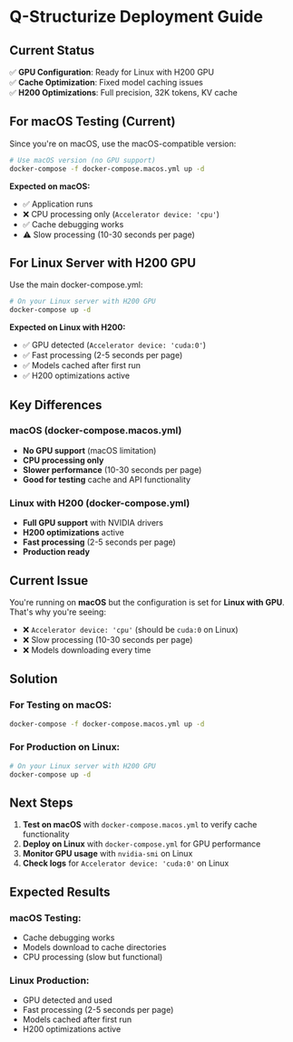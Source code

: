 # Q-Structurize Deployment Guide

## Current Status

✅ **GPU Configuration**: Ready for Linux with H200 GPU  
✅ **Cache Optimization**: Fixed model caching issues  
✅ **H200 Optimizations**: Full precision, 32K tokens, KV cache  

## For macOS Testing (Current)

Since you're on macOS, use the macOS-compatible version:

```bash
# Use macOS version (no GPU support)
docker-compose -f docker-compose.macos.yml up -d
```

**Expected on macOS:**
- ✅ Application runs
- ❌ CPU processing only (`Accelerator device: 'cpu'`)
- ✅ Cache debugging works
- ⚠️ Slow processing (10-30 seconds per page)

## For Linux Server with H200 GPU

Use the main docker-compose.yml:

```bash
# On your Linux server with H200 GPU
docker-compose up -d
```

**Expected on Linux with H200:**
- ✅ GPU detected (`Accelerator device: 'cuda:0'`)
- ✅ Fast processing (2-5 seconds per page)
- ✅ Models cached after first run
- ✅ H200 optimizations active

## Key Differences

### macOS (docker-compose.macos.yml)
- **No GPU support** (macOS limitation)
- **CPU processing only**
- **Slower performance** (10-30 seconds per page)
- **Good for testing** cache and API functionality

### Linux with H200 (docker-compose.yml)
- **Full GPU support** with NVIDIA drivers
- **H200 optimizations** active
- **Fast processing** (2-5 seconds per page)
- **Production ready**

## Current Issue

You're running on **macOS** but the configuration is set for **Linux with GPU**. That's why you're seeing:

- ❌ `Accelerator device: 'cpu'` (should be `cuda:0` on Linux)
- ❌ Slow processing (10-30 seconds per page)
- ❌ Models downloading every time

## Solution

### For Testing on macOS:
```bash
docker-compose -f docker-compose.macos.yml up -d
```

### For Production on Linux:
```bash
# On your Linux server with H200 GPU
docker-compose up -d
```

## Next Steps

1. **Test on macOS** with `docker-compose.macos.yml` to verify cache functionality
2. **Deploy on Linux** with `docker-compose.yml` for GPU performance
3. **Monitor GPU usage** with `nvidia-smi` on Linux
4. **Check logs** for `Accelerator device: 'cuda:0'` on Linux

## Expected Results

### macOS Testing:
- Cache debugging works
- Models download to cache directories
- CPU processing (slow but functional)

### Linux Production:
- GPU detected and used
- Fast processing (2-5 seconds per page)
- Models cached after first run
- H200 optimizations active
